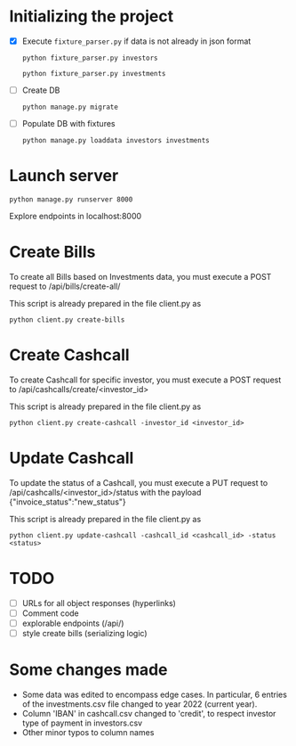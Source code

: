 # Initializing the project

- [x] Execute `fixture_parser.py` if data is not already in json format
  
  ```python fixture_parser.py investors```

  ```python fixture_parser.py investments```

- [ ] Create DB

  ```python manage.py migrate```

- [ ] Populate DB with fixtures

  ```python manage.py loaddata investors investments```

# Launch server

```python manage.py runserver 8000```

Explore endpoints in localhost:8000

# Create Bills

To create all Bills based on Investments data, you must execute a POST request to /api/bills/create-all/

This script is already prepared in the file client.py as

```python client.py create-bills```

# Create Cashcall

To create Cashcall for specific investor, you must execute a POST request to /api/cashcalls/create/<investor_id>

This script is already prepared in the file client.py as

```python client.py create-cashcall -investor_id <investor_id>```

# Update Cashcall

To update the status of a Cashcall, you must execute a PUT request to /api/cashcalls/<investor_id>/status with the payload {"invoice_status":"new_status"}

This script is already prepared in the file client.py as

```python client.py update-cashcall -cashcall_id <cashcall_id> -status <status>```

# TODO

- [ ] URLs for all object responses (hyperlinks)
- [ ] Comment code
- [ ] explorable endpoints (/api/)
- [ ] style create bills (serializing logic)

# Some changes made

- Some data was edited to encompass edge cases. In particular, 6 entries of the investments.csv file changed to year 2022 (current year).
- Column 'IBAN' in cashcall.csv changed to 'credit', to respect investor type of payment in investors.csv 
- Other minor typos to column names